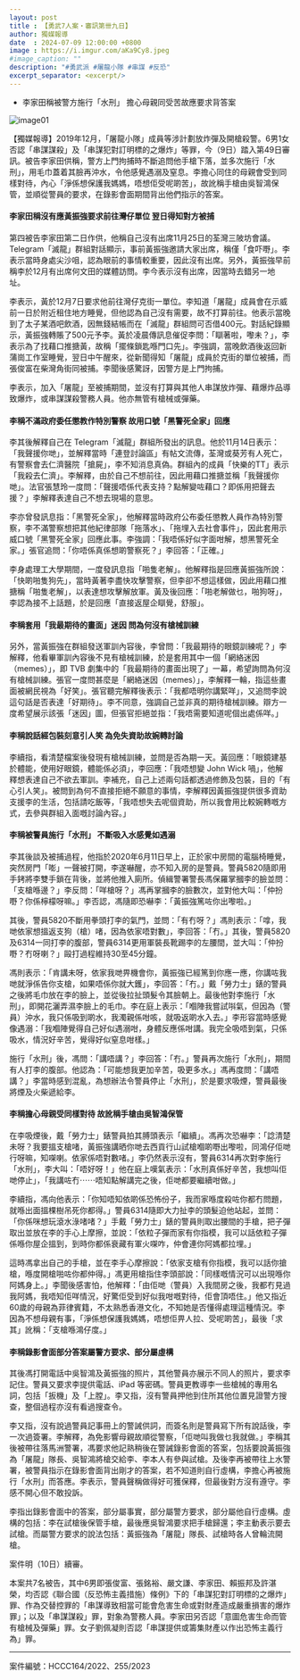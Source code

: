 ```yaml
---
layout: post
title : 【勇武7人案・審訊第卌九日】
author: 獨媒報導
date  : 2024-07-09 12:00:00 +0800
image : https://i.imgur.com/aKa9Cy8.jpeg
#image_caption: ""
description: "#勇武派 #屠龍小隊 #串謀 #反恐"
excerpt_separator: <excerpt/>
---
```


- 李家田稱被警方施行「水刑」 擔心母親同受苦故應要求背答案

<excerpt/>

![image01](https://i.imgur.com/3WQfiOW.png)

【獨媒報導】2019年12月，「屠龍小隊」成員等涉計劃放炸彈及開槍殺警。6男1女否認「串謀謀殺」及「串謀犯對訂明標的之爆炸」等罪，今（9日）踏入第49日審訊。被告李家田供稱，警方上門拘捕時不斷追問他手槍下落，並多次施行「水刑」，用毛巾蓋着其臉再沖水，令他感覺遇溺及窒息。李擔心同住的母親會受到同樣對待，內心「淨係想保護我媽媽，唔想佢受呢啲苦」，故訛稱手槍由吳智鴻保管，並順從警員的要求，在錄影會面期間背出他們指示的答案。

#### 李家田稱沒有應黃振強要求前往灣仔單位 翌日得知對方被捕

第四被告李家田第二日作供，他稱自己沒有出席11月25日的荃灣三陂坊會議。Telegram「滅龍」群組對話顯示，事前黃振強邀請大家出席，稱僅「食吓嘢」。李表示當時身處尖沙咀，認為眼前的事情較重要，因此沒有出席。另外，黃振強早前稱李於12月有出席何文田的媒體訪問。李今表示沒有出席，因當時去錯另一地址。

李表示，黃於12月7日要求他前往灣仔克街一單位。李知道「屠龍」成員會在示威前一日於附近租住地方睡覺，但他認為自己沒有需要，故不打算前往。他表示當晚到了太子某酒吧飲酒，因無錢結帳而在「滅龍」群組問可否借400元。對話紀錄顯示，黃振強轉賬了500元予李。黃於凌晨傳訊息催促李問：「瞓著啦，嚟未？」，李表示為了找藉口推搪黃，故稱「擺條鎖匙喺門口先」。李強調，當晚飲酒後返回新蒲崗工作室睡覺，翌日中午醒來，從新聞得知「屠龍」成員於克街的單位被捕，而張俊富在柴灣角街同被捕。李聞後感驚訝，因警方是上門拘捕。

李表示，加入「屠龍」至被捕期間，並沒有打算與其他人串謀放炸彈、藉爆炸品導致爆炸，或串謀謀殺警務人員。他亦無管有槍械或彈藥。

#### 李稱不滿政府委任懲教作特別警察 故用口號「黑警死全家」回應

李其後解釋自己在 Telegram「滅龍」群組所發出的訊息。他於11月14日表示：「我聲援你哋」，並解釋當時「連登討論區」有帖文流傳，荃灣或葵芳有人死亡，有警察會去仁濟醫院「搶屍」，李不知消息真偽。群組內的成員「快樂的TT」表示「我殺去仁濟」。李解釋，由於自己不想前往，因此用藉口推搪並稱「我聲援你哋」。法官張慧玲一度問：「聲援唔係代表支持？點解變咗藉口？即係用把聲去援？」李解釋表達自己不想去現場的意思。

李亦曾發訊息指：「黑警死全家」，他解釋當時政府公布委任懲教人員作為特別警察，李不滿警察想把其他紀律部隊「拖落水」、「拖埋入去社會事件」，因此套用示威口號「黑警死全家」回應此事。李強調：「我唔係好似字面咁解，想黑警死全家。」張官追問：「你唔係真係想啲警察死？」李回答：「正確。」

李身處理工大學期間，一度發訊息指「啪隻老解」。他解釋指是回應黃振強所說：「快啲啪隻狗先」，當時黃著李盡快攻擊警察，但李卻不想這樣做，因此用藉口推搪稱「啪隻老解」，以表達想攻擊解放軍。黃及後回應：「啪老解做乜，啪狗呀」，李認為接不上話題，於是回應「直接返屋企瞓覺，舒服」。

#### 李稱套用「我最期待的畫面」迷因 問為何沒有槍械訓練

另外，當黃振強在群組發送軍訓內容後，李曾問：「我最期待的眼鏡訓練呢？」李解釋，他看畢軍訓內容後不見有槍械訓練，於是套用其中一個「網絡迷因（memes）」，即 TVB 劇集中的「我最期待的畫面出現了」一幕，希望詢問為何沒有槍械訓練。張官一度問甚麼是「網絡迷因（memes）」，李解釋一輪，指這些畫面被網民視為「好笑」。張官聽完解釋後表示：「我都唔明你講緊咩」，又追問李說這句話是否表達「好期待」。李不同意，強調自己並非真的期待槍械訓練。辯方一度希望展示該張「迷因」圖，但張官拒絕並指：「我唔需要知道呢個出處係咩。」

#### 李稱說話經包裝刻意引人笑 為免失資助故婉轉討論

李續指，看清楚檔案後發現有槍械訓練，並問是否為期一天。黃回應：「眼鏡建基於體能，使用好眼鏡，體能係必須」，李回應：「我唔想變 John Wick 喎」，他解釋想表達自己不欲去軍訓。李補充，自己上述兩句話都透過修飾及包裝，目的「有心引人笑」。被問到為何不直接拒絕不願意的事情，李解釋因黃振強提供很多資助支援李的生活，包括請吃飯等，「我唔想失去呢個資助，所以我會用比較婉轉嘅方式，去參與群組入面嘅討論內容。」

#### 李稱被警員施行「水刑」 不斷吸入水感覺如遇溺

李其後談及被捕過程，他指於2020年6月11日早上，正於家中房間的電腦椅睡覺，突然房門「嘭」一聲被打開，李遂嚇醒，亦不知入房的是警員。警員5820隨即用手銬將李雙手鎖在背後，並將他推入廁所。偵緝警署警長馮保羅掌摑李的臉並問：「支槍喺邊？」李反問：「咩槍呀？」馮再掌摑李的臉數次，並對他大叫：「仲扮嘢？你係檸檬呀嘛。」李否認，馮隨即恐嚇李：「黃振強篤咗你出嚟啦。」

其後，警員5820不斷用拳頭打李的氣門，並問：「有冇呀？」馮則表示：「嗱，我哋依家想搵返支狗（槍）啫，因為依家唔對數」，李回答：「冇。」其後，警員5820及6314一同打李的腹部，警員6314更用軍裝長靴踢李的左腰間，並大叫：「仲扮嘢？冇呀喇？」毆打過程維持30至45分鐘。

馮則表示：「肯講未呀，依家我哋畀機會你，黃振強已經篤到你應一應，你講咗我哋就淨係告你支槍，如果唔係你就大鑊」，李回答：「冇。」戴「勞力士」錶的警員之後將毛巾放在李的臉上，並從後拉扯頭髮令其臉朝上。最後他對李施行「水刑」，即開花灑弄濕李臉上的毛巾。李在庭上表示：「嗰陣我嘗試唞氣，但因為（警員）沖水，我只係吸到啲水，我濁親係咁咳，就吸返啲水入去。」李形容當時感覺像遇溺：「我嗰陣覺得自己好似遇溺咁，身體反應係咁講。我完全吸唔到氣，只係吸水，情況好辛苦，覺得好似窒息咁樣。」

施行「水刑」後，馮問：「講唔講？」李回答：「冇。」警員再次施行「水刑」，期間有人打李的腹部。他認為：「可能想我更加辛苦，吸更多水。」馮再度問：「講唔講？」李當時感到混亂，為想辦法令警員停止「水刑」，於是要求吸煙，警員最後將煙及火柴遞給李。

#### 李稱擔心母親受同樣對待 故訛稱手槍由吳智鴻保管

在李吸煙後，戴「勞力士」錶警員拍其膊頭表示「繼續」。馮再次恐嚇李：「諗清楚未呀？我要搵支槍啫，黃振強講晒你哋去西貢行山試槍嗰啲嘢出嚟啦，同鴻仔佢哋行呀嘛，知㗎喇。依家係唔對數啫。」李仍然表示沒有，警員6314再次對李施行「水刑」，李大叫：「唔好呀！」他在庭上嘆氣表示：「水刑真係好辛苦，我想叫佢哋停止」，「我講咗冇⋯⋯唔知點解講完之後，佢哋都要繼續咁做。」

李續指，馮向他表示：「你知唔知依啲係恐怖份子，我而家喺度殺咗你都冇問題，就喺出面搵棵樹吊死你都得。」警員6314隨即大力扯李的頭髮迫他站起，並問：「你係咪想玩滾水淥啫啫？」手戴「勞力士」錶的警員則取出腰間的手槍，把子彈取出並放在李的手心上摩擦，並說：「依粒子彈而家有你指模，我可以話依粒子彈係喺你屋企搵到，到時你都係衰藏有軍火㗎咋，仲會連你阿媽都拉埋。」

這時馮拿出自己的手槍，並在李手心摩擦說：「依家支槍有你指模，我可以話你搶槍，喺度開槍啪咗你都仲得。」馮更用槍指住李頭部說：「同樣嘅情況可以出現喺你阿媽身上。」李聞後感害怕，他解釋：「由佢哋（警員）入我間房之後，我都冇見過我阿媽，我唔知佢咩情況，好驚佢受到好似我咁嘅對待，佢會頂唔住。」他又指近60歲的母親為菲律賓籍，不太熟悉香港文化，不知她是否懂得處理這種情況。李因為不想母親有事，「淨係想保護我媽媽，唔想佢畀人拉、受呢啲苦」，最後「求其」訛稱：「支槍喺鴻仔度。」

#### 李稱錄影會面部分答案屬警方要求、部分屬虛構

其後馮打開電話中吳智鴻及黃振強的照片，其他警員亦展示不同人的照片，要求李記住。警員又要求李提供電話、iPad 等密碼。警員更教導李一些槍械的專用名詞，包括「扳機」及「上膛」。李又指，沒有警員押他到住所其他位置見證警方搜查，整個過程亦沒有看過搜查令。

李又指，沒有說過警員記事冊上的警誡供詞，而簽名則是警員寫下所有說話後，李一次過簽署。李解釋，為免影響母親故順從警察，「佢哋叫我做乜我就做。」李稱其後被帶往落馬洲警署，馮要求他記熟稍後在警誡錄影會面的答案，包括要說黃振強為「屠龍」隊長、吳智鴻將槍交給李、李本人有參與試槍。及後李再被帶往上水警署，被警員指示在錄影會面背出剛才的答案，若不知道則自行虛構，李擔心再被施行「水刑」而答應。李表示，警員聲稱做得好可獲保釋，但最後對方沒有遵守。李感不開心但不敢投訴。

李指出錄影會面中的答案，部分屬事實，部分屬警方要求，部分屬他自行虛構。虛構的包括：李在試槍後保管手槍，最後應吳智鴻要求把手槍歸還；李主動表示要去試槍。而屬警方要求的說法包括：黃振強為「屠龍」隊長、試槍時各人曾輪流開槍。

案件明（10日）續審。

本案共7名被告，其中6男即張俊富、張銘裕、嚴文謙、李家田、賴振邦及許湛榮，均否認《聯合國（反恐怖主義措施）條例》下的「串謀犯對訂明標的之爆炸」罪、作為交替控罪的「串謀導致相當可能會危害生命或對財產造成嚴重損害的爆炸罪」；以及「串謀謀殺」罪，對象為警務人員。李家田另否認「意圖危害生命而管有槍械及彈藥」罪。女子劉佩凝則否認「串謀提供或籌集財產以作出恐怖主義行為」罪。

---

案件編號：HCCC164/2022、255/2023
